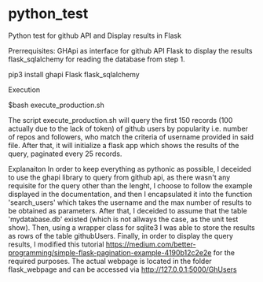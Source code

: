 # python_test
Python test for github API and Display results in Flask

Prerrequisites:
GHApi as interface for github API
Flask to display the results
flask_sqlalchemy for reading the database from step 1.

pip3 install ghapi Flask flask_sqlalchemy

Execution

$bash execute_production.sh

The script execute_production.sh will query the first 150 records (100 actually due to the lack of token) of github users by popularity i.e.
number of repos and followers, who match the criteria of username provided in said file. After that, it will initialize a flask app which shows the results of the query,
paginated every 25 records.

Explanaiton
In order to keep everything as pythonic as possible, I deceided to use the ghapi library to query from github api, as there wasn't any requisite for the query other than the lenght, I choose to follow the example displayed in the documentation, and then I encapsulated it into the function 'search_users' which takes the username and the max number of results to be obtained as parameters.
After that, I deceided to assume that the table 'mydatabase.db' existed (which is not allways the case, as the unit test show). Then, using a wrapper class for sqlite3 I was able to store the results as rows of the table githubUsers.
Finally, in order to display the query results, I modified this tutorial https://medium.com/better-programming/simple-flask-pagination-example-4190b12c2e2e for the required purposes. The actual webpage is located in the folder flask_webpage and can be accessed via http://127.0.0.1:5000/GhUsers




